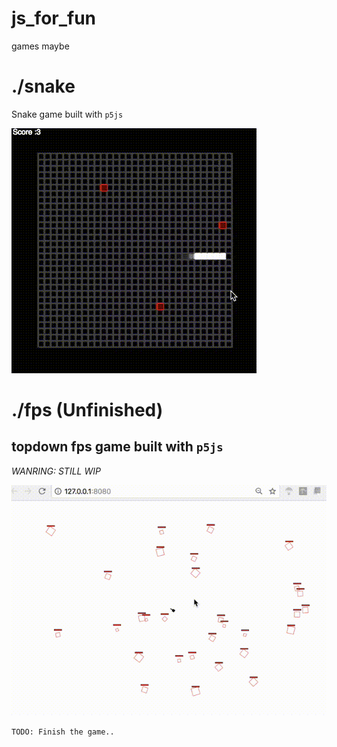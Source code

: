 # js_for_fun
games maybe


# ./snake
Snake game built with `p5js`

![gif](./snake/snake.gif)


# ./fps (Unfinished)
topdown fps game built with `p5js`
----
*WANRING: STILL WIP*

![gif](./fps/blocks.gif)

`TODO: Finish the game..`